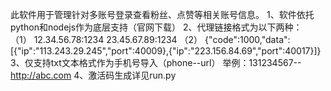 此软件用于管理针对多账号登录查看粉丝、点赞等相关账号信息。
1、软件依托python和nodejs作为底层支持（官网下载）
2、代理链接格式为以下两种：
（1）
	12.34.56.78:1234
	23.45.67.89:1234
（2）
	{"code":1000,"data":[{"ip":"113.243.29.245","port":40009},{"ip":"223.156.84.69","port":40017}]}
3、仅支持txt文本格式作为手机号导入（phone--url）
	举例：131234567--http://abc.com
4、激活码生成详见run.py